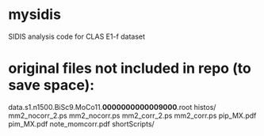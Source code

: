 # mysidis
SIDIS analysis code for CLAS E1-f dataset

# original files not included in repo (to save space):
data.s1.n1500.BiSc9.MoCo11.__0000000000009000__.root
histos/
mm2_nocorr_2.ps
mm2_nocorr.ps
mm2_corr_2.ps
mm2_corr.ps
pip_MX.pdf
pim_MX.pdf
note_momcorr.pdf
shortScripts/
